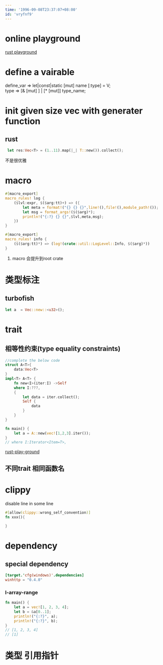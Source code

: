 ```yaml
---
time: '1996-09-08T23:37:07+08:00'
id: 'vryfnf9'
---
```


# online playground
[rust playground](https://play.rust-lang.org/)
# define a vairable
define_var  => let|const|static   [mut] name [:type] = V;  
type => [& [mut] ] | [* [mut]] type_name;
# init given size vec with generater function
## rust
```rust
 let res:Vec<T> = (1..11).map(|_| T::new()).collect(); 
 ```
 不是很优雅
# macro
```rust
#[macro_export]
macro_rules! log {
    ($lvl:expr, $($arg:tt)+) => ({
        let meta = format!("{} {} {}",line!(),file!(),module_path!());
        let msg = format_args!($($arg)*);
        println!("{:?} {} {}",$lvl,meta,msg);
    })
}

#[macro_export]
macro_rules! info {
    ($($arg:tt)*) => (log!(crate::util::LogLevel::Info, $($arg)*))
}
```
1. macro 会提升到root crate

# 类型标注
## turbofish
```rust
let a  = Vec::new::<u32>();
```
# trait
## 相等性约束(type equality constraints)
```rust
//complete the below code
struct A<T>{
    data:Vec<T>
}
impl<T> A<T> {
    fn new<I>(iter:I) ->Self 
    where I:???, 
    {
        let data = iter.collect();
        Self {
            data
        }
    }
}

fn main() {
    let a = A::new(vec![1,2,3].iter());
}
// where I:Iterator<Item=T>, 
```
[rust-play-ground](https://play.rust-lang.org/?version=stable&mode=debug&edition=2018&code=struct%20A%3CT%3E%7B%0D%0A%20%20%20%20data%3AVec%3CT%3E%0D%0A%7D%0D%0Aimpl%3CT%3E%20A%3CT%3E%20%7B%0D%0A%20%20%20%20fn%20new%3CI%3E(iter%3AI)%20-%3ESelf%20%0D%0A%20%20%20%20where%20I%3AIterator%3CItem%3DT%3E%2C%20%0D%0A%20%20%20%20%7B%0D%0A%20%20%20%20%20%20%20%20let%20data%20%3D%20iter.collect()%3B%0D%0A%20%20%20%20%20%20%20%20Self%20%7B%0D%0A%20%20%20%20%20%20%20%20%20%20%20%20data%0D%0A%20%20%20%20%20%20%20%20%7D%0D%0A%20%20%20%20%7D%0D%0A%7D%0D%0A%0D%0Afn%20main()%20%7B%0D%0A%20%20%20%20let%20a%20%3D%20A%3A%3Anew(vec!%5B1%2C2%2C3%5D.iter())%3B%0D%0A%7D)

## 不同trait 相同函数名

# clippy
disable line in some line
```rust
#[allow(clippy::wrong_self_convention)] 
fn xxx(){
    
}
```
# dependency
## special dependency
```toml
[target.'cfg(windows)'.dependencies]
winhttp = "0.4.0"
```


### l-array-range
```rust
fn main() {
    let a = vec![1, 2, 3, 4];
    let b = &a[0..1];
    println!("{:?}", a);
    println!("{:?}", b);
}
// [1, 2, 3, 4]
// [1]
```
# 类型 引用指针